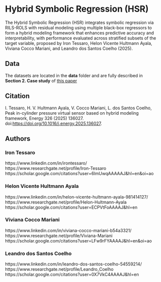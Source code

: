 <h1>Hybrid Symbolic Regression (HSR)</h1>

The Hybrid Symbolic Regression (HSR) integrates symbolic regression via RILS-ROLS with residual modeling using multiple black-box regressors to form a hybrid modeling framework that enhances predictive accuracy and interpretability, with performance evaluated across stratified subsets of the target variable, proposed by Iron Tessaro, Helon Vicente Hultmann Ayala, Viviana Cocco Mariani, and Leandro dos Santos Coelho (2025).

<h2>Data</h2>

The datasets are located in the **data** folder and are fully described in **Section 2. Case study** of [this paper](https://doi.org/10.1016/j.energy.2025.136027)

<h2>Citation</h2>

I. Tessaro, H. V. Hultmann Ayala, V. Cocco Mariani, L. dos Santos Coelho, Peak in-cylinder pressure virtual sensor based on hybrid modeling framework, Energy 326 (2025) 136027. doi:https://doi.org/10.1016/j.energy.2025.136027.

<h2>Authors</h2>

<h3>Iron Tessaro</h3>
<link>https://www.linkedin.com/in/irontessaro/</link><br>
<link>https://www.researchgate.net/profile/Iron-Tessaro</link><br>
<link>https://scholar.google.com/citations?user=6lmUwqAAAAAJ&hl=en&oi=ao</link><br>

<h3>Helon Vicente Hultmann Ayala</h3>
<link>https://www.linkedin.com/in/helon-vicente-hultmann-ayala-981414127/</link><br>
<link>https://www.researchgate.net/profile/Helon-Hultmann-Ayala</link><br>
<link>https://scholar.google.com/citations?user=ECPVtFoAAAAJ&hl=en</link><br>

<h3>Viviana Cocco Mariani</h3>
<link>https://www.linkedin.com/in/viviana-cocco-mariani-b54a3321/</link><br>
<link>https://www.researchgate.net/profile/Viviana-Mariani</link><br>
<link>https://scholar.google.com/citations?user=LFw9rFYAAAAJ&hl=en&oi=ao</link><br>

<h3>Leandro dos Santos Coelho</h3>
<link>https://www.linkedin.com/in/leandro-dos-santos-coelho-54559214/</link><br>
<link>https://www.researchgate.net/profile/Leandro_Coelho</link><br>
<link>https://scholar.google.com/citations?user=0X7VkC4AAAAJ&hl=en</link><br>

